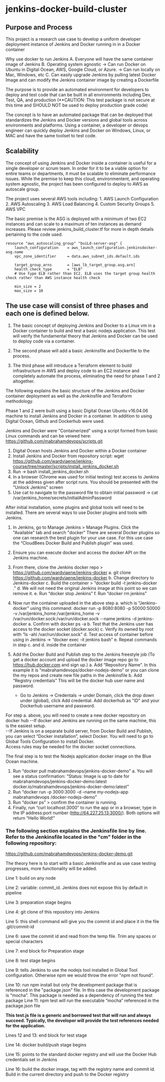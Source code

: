 # jenkins-docker-build-cluster

## Purpose and Process

This project is a research use case to develop a uniform developer deployment instance of Jenkins and Docker running in in a Docker container

Why use docker to run Jenkins
A. Everyone will have the same container image of Jenkins
B. Operating system agnostic 
  -> Can run Docker on Ubuntu in Digital Ocean, AWS, Google Cloud, or Azure. 
  -> Can run locally on Mac, Windows, etc
C. Can easily upgrade Jenkins by pulling latest Docker Image and can modify the Jenkins container image by creating a Dockerfile

The purpose is to provide an automated environment for developers to deploy and test code that can be built in all environments including
Dev, Test, QA, and production (**CAUTION: This test package is not secure at this time and SHOULD NOT be used to deploy production grade code)

The concept is to have an automated package that can be deployed that standardizes the Jenkins and Docker versions and global tools across environments and platforms. Using a container, a developer or devops engineer can quickly deploy Jenkins and Docker on Windows, Linux, or MAC and have the same toolset to test code.

## Scalability

The concept of using Jenkins and Docker inside a container is useful for a single developer or scrum team.  In order for it to be a viable
option for entire teams or departments, it must be scalable to eliminate performance issues.  While the premise to keep this cloud, environmentent, and operating system agnostic, the project has been configured to deploy to AWS as autoscale group.

The project uses several AWS tools including:
    1. AWS Launch Configuration
    2. AWS Autoscaling
    3. AWS Load Balancing
    4. Custom Security Groups
    5. AWS VPC

The basic premise is the ASG is deployed with a minimum of two EC2 instances and can scale to a maximum of ten instances as demand increases. Please review jenkins_build_cluster.tf for more in depth details pertaining to the code used.

```
resource "aws_autoscaling_group" "buiLd-server-asg" {
    launch_configuration    = aws_launch_configuration.jenkinsdocker-asg.name
    vpc_zone_identifier     = data.aws_subnet_ids.default.ids

    target_group_arns       = [aws_lb_target_group.asg.arn]
    health_check_type       = "ELB"                         
    # Use type ELB rather than EC2. ELB uses the target group health check rather than AWS instance health check
    
    min_size = 2
    max_size = 10
```



## The use case will consist of three phases and each one is defined below.

1. The basic concept of deploying Jenkins and Docker to a Linux vm in a Docker container to build and test a basic nodejs application. This test will verify the fundamental theory that Jenkins and Docker can be used to deploy code via a container.

2. The second phase will add a basic Jenkinsfile and Dockerfile to the process.

3. The third phase will introduce a Terraform element to build infrastructure in AWS and deploy code to an EC2 instance and completely automate the process, eliminating the need for phase 1 and 2 altogether.

The following explains the basic structure of the Jenkins and Docker container deployment as well as the Jenkinsfile and Terraform methodology.

Phase 1 and 2 were built using a basic Digital Ocean Ubuntu v16.04.06 machine to install Jenkins and Docker in a container. In addition to using Digital Ocean, Github and Dockerhub were used.

Jenkins and Docker were "Containerized" using a script formed from basic Linux commands and can be veiwed here: https://github.com/mabrahamdevops/scripts.git

1. Digital Ocean hosts Jenkins and Docker within a Docker container
2. Install Jenkins and Docker from repository script: wget https://github.com/wardviaene/jenkins-course/tree/master/scripts/install_jenkins_docker.sh
3. Run -> bash install_jenkins_docker.sh
4. In a browser (Chrome was used for initial testing) test access to Jenkins at the address given after script runs. You should be presented with the "Unlock Jenkins" screen
5. Use cat to navigate to the password file to obtain initial password -> cat /var/jenkins_home/secrets/initialAdminPassword

After initial installation, some plugins and global tools will need to be installed. There are several ways to use Docker plugins and tools with Jenkins.

1. In Jenkins, go to Manage Jenkins > Manage Plugins. Click the "Available" tab and search "docker" There are several Docker plugins so one can research the best
   plugin for your use case. For this use case the “CloudBees Docker Build and Publish plugin” was used.
2. Ensure you can execute docker and access the docker API on the Jenkins machine.
3. From there, clone the Jenkins docker repo > https://github.com/wardviaene/jenkins-docker
   a. git clone https://github.com/wardviaene/jenkins-docker
   b. Change directory to Jenkins-docker
   c. Build the container > “docker build -t jenkins-docker .”
   d. We will not need the original Jenkins image at this point so we can remove it.
   e. Run “docker stop Jenkins”
   f. Run “docker rm jenkins”

4. Now run the container uploaded in the above step a. which is “Jenkins-docker” using this command:
   docker run -p 8080:8080 -p 50000:50000 -v /var/jenkins_home:/var/jenkins_home -v /var/run/docker.sock:/var/run/docker.sock --name jenkins -d jenkins-docker
   a. Confirm with docker ps -a
   b. Test that the Jenkins user has access to the docker socket (docker.sock)
   c. Verify its owned by root with “ls -ahl /var/run/docker.sock”
   d. Test access of container before using in Jenkins -> “docker exec -it jenkins bash”
   e. Repeat commands in step c. and d. inside the container

5. Add the Docker Build and Publish step to the Jenkins freestyle job (To get a docker account and upload the docker image repo go to https://hub.docker.com and sign up.)
   a. Add “Repository Name”. In this example it is “mabrahamdevops/docker-nodejs-demo” or you can clone the my repos and create new file paths in the Jenkinsfile
   b. Add “Registry credentials” This will be the docker hub user name and password.  
    - Go to Jenkins -> Credentals -> under Domain, click the drop down under (global), click Add credential. Add dockerhub as "ID" and your Dockerhub username and password.

For step a. above, you will need to create a new docker repository on docker hub
--If docker and Jenkins are running on the same machine, this is the easiest setup.  
 --If Jenkins is on a separate build server, from Docker Build and Publish, you can select “Docker installation”, select Docker. You will need to go to Global Tools Configuration to install Docker.  
 Access rules may be needed for the docker socket connections.

The final step is to test the Nodejs application docker image on the Blue Ocean machine.

1. Run “docker pull mabrahamdevops/jenkins-docker-demo”
   a. You will see a status confirmation: “Status: Image is up to date for mabrahamdevops/jenkins-docker-demo:latest
   docker.io/mabrahamdevops/jenkins-docker-demo:latest”
2. Run “docker run -p 3000:3000 -d –name my-nodejs-app mabrahamdevops /docker-nodejs-demo”
3. Run “docker ps” > confirm the container is running.
4. Finally, run “curl localhost:3000” to run the app or in a browser, type in the IP address:port number (http://64.227.25.13:3000/). Both options will return “Hello World!”

### The following section explains the Jenkinsfile line by line. Refer to the Jenkinsfile located in the "cm" folder in the following repository:

https://github.com/mabrahamdevops/jenkins-docker-demo.git

The theory here is to start with a basic Jenkinsfile and as use case testing progresses, more functionality will be added.

Line 1: build on any node

Line 2: variable: commit_id. Jenkins does not expose this by default in pipeline

Line 3: preparation stage begins

Line 4: git clone of this repository into Jenkins

Line 5: this shell command will give you the commit id and place it in the file .git/commit-id

Line 6: save the commit id and read from the temp file. Trim any spaces or special characters

Line 7: end block for Preparation stage

Line 8: test stage begins

Line 9: tells Jenkins to use the nodejs tool installed in Global Tool configuration. Otherwise npm we would throw the error "npm not found".

Line 10: run npm install but only the development package that is referenced in the "package.json" file. In this case the
development package is “mocha”. This package is needed as a dependency of running the test package
Line 11: npm test will run the executable “mocha” referenced in the package.json file

**This test.js file is a generic and borrowed test that will run and always succeed. Typically, the developer will provide the test references needed for the application.**

Lines 12 and 13: end block for test stage

Line 14: docker build/push stage begins

Line 15: points to the standard docker registry and will use the Docker Hub credentials set in Jenkins

Line 16: build the docker image, tag with the registry name and commit id. Build in the current directory and push to the Docker registry

### <PLACEHOLDER FOR TERRAFORM METHODOLOGY>
